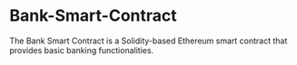 # Bank-Smart-Contract
The Bank Smart Contract is a Solidity-based Ethereum smart contract that provides basic banking functionalities. 
